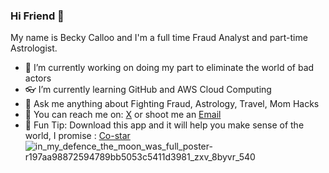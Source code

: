 ### Hi Friend 🐝
My name is Becky Calloo and I'm a full time Fraud Analyst and part-time Astrologist.
- 🔭 I’m currently working on doing my part to eliminate the world of bad actors
- 👓 I’m currently learning GitHub and AWS Cloud Computing
- 💬 Ask me anything about Fighting Fraud, Astrology, Travel, Mom Hacks
- 🐤 You can reach me on: [X](https://x.com/queenb_876?s=21) or shoot me an [Email](becky.calloo@icloud.com) 
- 💫 Fun Tip: Download this app and it will help you make sense of the world, I promise : [Co-star](https://www.costarastrology.com/)
                 ![in_my_defence_the_moon_was_full_poster-r197aa98872594789bb5053c5411d3981_zxv_8byvr_540](https://github.com/user-attachments/assets/3d7adb92-2c3b-4bc0-9ae7-b6ad04dc5d50)
